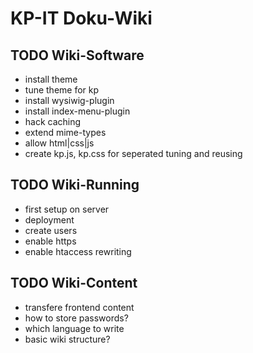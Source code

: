 # KP-IT Doku-Wiki #


## TODO Wiki-Software ##
* install theme
* tune theme for kp
* install wysiwig-plugin
* install index-menu-plugin
* hack caching
* extend mime-types
* allow html|css|js
* create kp.js, kp.css for seperated tuning and reusing
  
## TODO Wiki-Running ##
* first setup on server
* deployment
* create users
* enable https
* enable htaccess rewriting

## TODO Wiki-Content ##
* transfere frontend content
* how to store passwords?
* which language to write
* basic wiki structure?